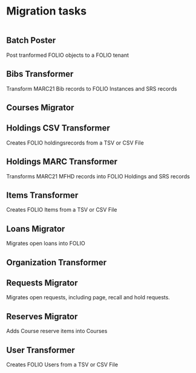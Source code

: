 # Migration tasks
```{contents} 
```
## Batch Poster   
Post tranformed FOLIO objects to a FOLIO tenant   
## Bibs Transformer   
Transform MARC21 Bib records to FOLIO Instances and SRS records   
## Courses Migrator   

## Holdings CSV Transformer
Creates FOLIO holdingsrecords from a TSV or CSV File   
## Holdings MARC Transformer   
Transforms MARC21 MFHD records into FOLIO Holdings and SRS records   
## Items Transformer   
Creates FOLIO Items from a TSV or CSV File   

## Loans Migrator
Migrates open loans into FOLIO

## Organization Transformer

## Requests Migrator
Migrates open requests, including page, recall and hold requests.

## Reserves Migrator
Adds Course reserve items into Courses
## User Transformer   
Creates FOLIO Users from a TSV or CSV File
